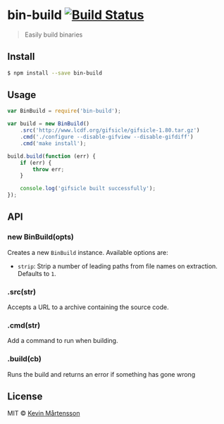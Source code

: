# bin-build [![Build Status](https://travis-ci.org/kevva/bin-build.svg?branch=master)](https://travis-ci.org/kevva/bin-build)

> Easily build binaries

## Install

```bash
$ npm install --save bin-build
```

## Usage

```js
var BinBuild = require('bin-build');

var build = new BinBuild()
	.src('http://www.lcdf.org/gifsicle/gifsicle-1.80.tar.gz')
	.cmd('./configure --disable-gifview --disable-gifdiff')
	.cmd('make install');

build.build(function (err) {
	if (err) {
		throw err;
	}

	console.log('gifsicle built successfully');
});
```

## API

### new BinBuild(opts)

Creates a new `BinBuild` instance. Available options are:

* `strip`: Strip a number of leading paths from file names on extraction. Defaults to `1`.

### .src(str)

Accepts a URL to a archive containing the source code.

### .cmd(str)

Add a command to run when building.

### .build(cb)

Runs the build and returns an error if something has gone wrong

## License

MIT © [Kevin Mårtensson](https://github.com/kevva)
